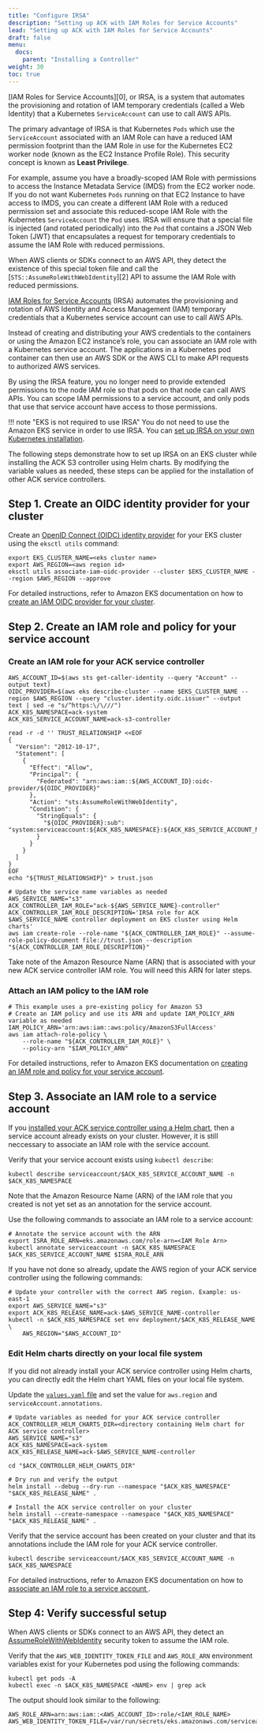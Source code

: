 ```yaml
---
title: "Configure IRSA"
description: "Setting up ACK with IAM Roles for Service Accounts"
lead: "Setting up ACK with IAM Roles for Service Accounts"
draft: false
menu: 
  docs:
    parent: "Installing a Controller"
weight: 30
toc: true
---
```


[IAM Roles for Service Accounts][0], or IRSA, is a system that automates the
provisioning and rotation of IAM temporary credentials (called a Web Identity)
that a Kubernetes `ServiceAccount` can use to call AWS APIs.

The primary advantage of IRSA is that Kubernetes `Pods` which use the
`ServiceAccount` associated with an IAM Role can have a reduced IAM permission
footprint than the IAM Role in use for the Kubernetes EC2 worker node (known as
the EC2 Instance Profile Role). This security concept is known as **Least
Privilege**.

For example, assume you have a broadly-scoped IAM Role with permissions to
access the Instance Metadata Service (IMDS) from the EC2 worker node. If you do
not want Kubernetes `Pods` running on that EC2 Instance to have access to IMDS,
you can create a different IAM Role with a reduced permission set and associate
this reduced-scope IAM Role with the Kubernetes `ServiceAccount` the `Pod`
uses. IRSA will ensure that a special file is injected (and rotated
periodically) into the `Pod` that contains a JSON Web Token (JWT) that
encapsulates a request for temporary credentials to assume the IAM Role with
reduced permissions.

When AWS clients or SDKs connect to an AWS API, they detect the existence of
this special token file and call the [`STS::AssumeRoleWithWebIdentity`][2] API
to assume the IAM Role with reduced permissions.

[IAM Roles for Service Accounts][irsa-docs] (IRSA) automates the provisioning and rotation of AWS Identity and Access Management (IAM) temporary credentials that a Kubernetes service account can use to call AWS APIs.

Instead of creating and distributing your AWS credentials to the containers or using the Amazon EC2 instance’s role, you can associate an IAM role with a Kubernetes service account. The applications in a Kubernetes pod container can then use an AWS SDK or the AWS CLI to make API requests to authorized AWS services.

By using the IRSA feature, you no longer need to provide extended permissions to the node IAM role so that pods on that node can call AWS APIs. You can scope IAM permissions to a service account, and only pods that use that service account have access to those permissions. 

!!! note "EKS is not required to use IRSA"
    You do not need to use the Amazon EKS service in order to use IRSA. You can [set up IRSA on your own Kubernetes installation][k8s-irsa-setup].

The following steps demonstrate how to set up IRSA on an EKS cluster while installing the ACK S3 controller using Helm charts. By modifying the variable values as needed, these steps can be applied for the installation of other ACK service controllers.

## Step 1. Create an OIDC identity provider for your cluster

Create an [OpenID Connect (OIDC) identity provider][oidc-docs] for your EKS cluster using the `eksctl utils` command:
```
export EKS_CLUSTER_NAME=<eks cluster name>
export AWS_REGION=<aws region id>
eksctl utils associate-iam-oidc-provider --cluster $EKS_CLUSTER_NAME --region $AWS_REGION --approve
```
For detailed instructions, refer to Amazon EKS documentation on how to [create an IAM OIDC provider for your cluster][oidc-iam-docs].

## Step 2. Create an IAM role and policy for your service account

### Create an IAM role for your ACK service controller
```
AWS_ACCOUNT_ID=$(aws sts get-caller-identity --query "Account" --output text)
OIDC_PROVIDER=$(aws eks describe-cluster --name $EKS_CLUSTER_NAME --region $AWS_REGION --query "cluster.identity.oidc.issuer" --output text | sed -e "s/^https:\/\///")
ACK_K8S_NAMESPACE=ack-system
ACK_K8S_SERVICE_ACCOUNT_NAME=ack-s3-controller

read -r -d '' TRUST_RELATIONSHIP <<EOF
{
  "Version": "2012-10-17",
  "Statement": [
    {
      "Effect": "Allow",
      "Principal": {
        "Federated": "arn:aws:iam::${AWS_ACCOUNT_ID}:oidc-provider/${OIDC_PROVIDER}"
      },
      "Action": "sts:AssumeRoleWithWebIdentity",
      "Condition": {
        "StringEquals": {
          "${OIDC_PROVIDER}:sub": "system:serviceaccount:${ACK_K8S_NAMESPACE}:${ACK_K8S_SERVICE_ACCOUNT_NAME}"
        }
      }
    }
  ]
}
EOF
echo "${TRUST_RELATIONSHIP}" > trust.json

# Update the service name variables as needed
AWS_SERVICE_NAME="s3"
ACK_CONTROLLER_IAM_ROLE="ack-${AWS_SERVICE_NAME}-controller"
ACK_CONTROLLER_IAM_ROLE_DESCRIPTION='IRSA role for ACK $AWS_SERVICE_NAME controller deployment on EKS cluster using Helm charts'
aws iam create-role --role-name "${ACK_CONTROLLER_IAM_ROLE}" --assume-role-policy-document file://trust.json --description "${ACK_CONTROLLER_IAM_ROLE_DESCRIPTION}"
```
Take note of the Amazon Resource Name (ARN) that is associated with your new ACK service controller IAM role. You will need this ARN for later steps. 

### Attach an IAM policy to the IAM role
```
# This example uses a pre-existing policy for Amazon S3
# Create an IAM policy and use its ARN and update IAM_POLICY_ARN variable as needed
IAM_POLICY_ARN='arn:aws:iam::aws:policy/AmazonS3FullAccess'
aws iam attach-role-policy \
    --role-name "${ACK_CONTROLLER_IAM_ROLE}" \
    --policy-arn "$IAM_POLICY_ARN"
```

For detailed instructions, refer to Amazon EKS documentation on [creating an IAM role and policy for your service account][iam-policy].

## Step 3. Associate an IAM role to a service account

If you [installed your ACK service controller using a Helm chart][install-docs], then a service account already exists on your cluster. However, it is still neccessary to associate an IAM role with the service account. 

Verify that your service account exists using `kubectl describe`:
```
kubectl describe serviceaccount/$ACK_K8S_SERVICE_ACCOUNT_NAME -n $ACK_K8S_NAMESPACE
```
Note that the Amazon Resource Name (ARN) of the IAM role that you created is not yet set as an annotation for the service account. 

Use the following commands to associate an IAM role to a service account:
```
# Annotate the service account with the ARN
export ISRA_ROLE_ARN=eks.amazonaws.com/role-arn=<IAM Role Arn>
kubectl annotate serviceaccount -n $ACK_K8S_NAMESPACE $ACK_K8S_SERVICE_ACCOUNT_NAME $ISRA_ROLE_ARN
```

If you have not done so already, update the AWS region of your ACK service controller using the following commands:
```
# Update your controller with the correct AWS region. Example: us-east-1
export AWS_SERVICE_NAME="s3"
export ACK_K8S_RELEASE_NAME=ack-$AWS_SERVICE_NAME-controller
kubectl -n $ACK_K8S_NAMESPACE set env deployment/$ACK_K8S_RELEASE_NAME \
    AWS_REGION="$AWS_ACCOUNT_ID"
```

### Edit Helm charts directly on your local file system

If you did not already install your ACK service controller using Helm charts, you can directly edit the Helm chart YAML files on your local file system. 

Update the [`values.yaml` file][s3-helm-values] and set the value for `aws.region` and `serviceAccount.annotations`.

```
# Update variables as needed for your ACK service controller
ACK_CONTROLLER_HELM_CHARTS_DIR=<directory containing Helm chart for ACK service controller>
AWS_SERVICE_NAME="s3"
ACK_K8S_NAMESPACE=ack-system
ACK_K8S_RELEASE_NAME=ack-$AWS_SERVICE_NAME-controller

cd "$ACK_CONTROLLER_HELM_CHARTS_DIR"

# Dry run and verify the output
helm install --debug --dry-run --namespace "$ACK_K8S_NAMESPACE" "$ACK_K8S_RELEASE_NAME" .

# Install the ACK service controller on your cluster
helm install --create-namespace --namespace "$ACK_K8S_NAMESPACE" "$ACK_K8S_RELEASE_NAME" .
```

Verify that the service account has been created on your cluster and that its annotations include the IAM role for your ACK service controller.
```
kubectl describe serviceaccount/$ACK_K8S_SERVICE_ACCOUNT_NAME -n $ACK_K8S_NAMESPACE
```

For detailed instructions, refer to Amazon EKS documentation on how to [associate an IAM role to a service account ][iam-service-account].

## Step 4: Verify successful setup

When AWS clients or SDKs connect to an AWS API, they detect an [AssumeRoleWithWebIdentity][security-token] security token to assume the IAM role. 

Verify that the `AWS_WEB_IDENTITY_TOKEN_FILE` and `AWS_ROLE_ARN` environment variables exist for your Kubernetes pod using the following commands:
```
kubectl get pods -A
kubectl exec -n $ACK_K8S_NAMESPACE <NAME> env | grep ack
```
The output should look similar to the following:
```
AWS_ROLE_ARN=arn:aws:iam::<AWS_ACCOUNT_ID>:role/<IAM_ROLE_NAME>
AWS_WEB_IDENTITY_TOKEN_FILE=/var/run/secrets/eks.amazonaws.com/serviceaccount/token
```

[irsa-docs]: https://docs.aws.amazon.com/eks/latest/userguide/iam-roles-for-service-accounts.html
[k8s-irsa-setup]: https://github.com/aws/amazon-eks-pod-identity-webhook/blob/master/SELF_HOSTED_SETUP.md
[security-token]: https://docs.aws.amazon.com/STS/latest/APIReference/API_AssumeRoleWithWebIdentity.html
[oidc-iam-docs]: https://docs.aws.amazon.com/eks/latest/userguide/enable-iam-roles-for-service-accounts.html
[iam-policy]: https://docs.aws.amazon.com/eks/latest/userguide/create-service-account-iam-policy-and-role.html
[iam-service-account]: https://docs.aws.amazon.com/eks/latest/userguide/specify-service-account-role.html
[install-docs]: https://aws-controllers-k8s.github.io/community/user-docs/install/
[s3-helm-values]: https://github.com/aws-controllers-k8s/s3-controller/blob/main/helm/values.yaml
[oidc-docs]: https://docs.aws.amazon.com/IAM/latest/UserGuide/id_roles_providers_create_oidc.html

